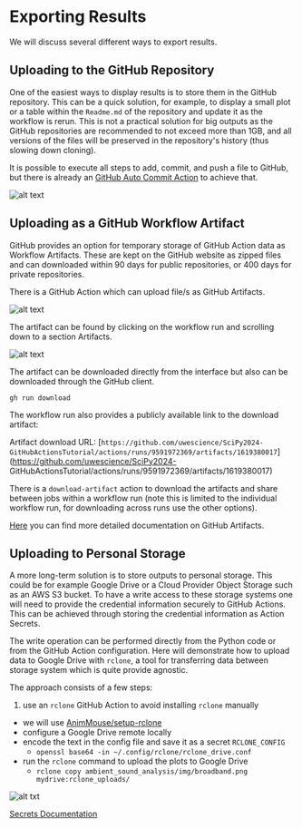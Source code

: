 # Exporting Results

We will discuss several different ways to export results.

## Uploading to the GitHub Repository

One of the easiest ways to display results is to store them in the GitHub repository. This can be a quick solution, for example, to display a small plot or a table within the `Readme.md` of the repository and update it as the workflow is rerun. This is not a practical solution for big outputs as the GitHub repositories are recommended to not exceed more than 1GB, and all versions of the files will be preserved in the repository's history (thus slowing down cloning). 

It is possible to execute all steps to add, commit, and push a file to GitHub, but there is already an [GitHub Auto Commit Action](https://github.com/marketplace/actions/git-auto-commit) to achieve that.

![alt text](https://raw.githubusercontent.com/uwescience/SciPy2024-GitHubActionsTutorial/main/img/auto-commit-action.png)


## Uploading as a GitHub Workflow Artifact

GitHub provides an option for temporary storage of GitHub Action data as Workflow Artifacts. These are kept on the GitHub website as zipped files and can downloaded within 90 days for public repositories, or 400 days for private repositories.

There is a GitHub Action which can upload file/s as GitHub Artifacts. 

![alt text](https://raw.githubusercontent.com/uwescience/SciPy2024-GitHubActionsTutorial/main/img/artifact-upload-action.png)

The artifact can be found by clicking on the workflow run and scrolling down to a section Artifacts.

![alt text](https://raw.githubusercontent.com/uwescience/SciPy2024-GitHubActionsTutorial/main/img/artifact_github_interface.png)


The artifact can be downloaded directly from the interface but also can be downloaded through the GitHub client.

```
gh run download
```

The workflow run also provides a publicly available link to the download artifact:

Artifact download URL: [`https://github.com/uwescience/SciPy2024-GitHubActionsTutorial/actions/runs/9591972369/artifacts/1619380017`](https://github.com/uwescience/SciPy2024-
GitHubActionsTutorial/actions/runs/9591972369/artifacts/1619380017)

There is a `download-artifact` action to download the artifacts and share between jobs within a workflow run (note this is limited to the individual workflow run, for downloading across runs use the other options).

[Here](https://docs.github.com/en/actions/using-workflows/storing-workflow-data-as-artifacts) you can find more detailed documentation on GitHub Artifacts.



## Uploading to Personal Storage

A more long-term solution is to store outputs to personal storage. This could be for example Google Drive or a Cloud Provider Object Storage such as an AWS S3 bucket. To have a write access to these storage systems one will need to provide the credential information securely to GitHub Actions. This can be achieved through storing the credential information as Action Secrets.

The write operation can be performed directly from the Python code or from the GitHub Action configuration. Here will demonstrate how to upload data to Google Drive with `rclone`, a tool for transferring data between storage system which is quite provide agnostic.

The approach consists of a few steps:

1. use an `rclone` GitHub Action to avoid installing `rclone` manually
  *  we will use [AnimMouse/setup-rclone](https://github.com/marketplace/actions/setup-rclone-action)
* configure a Google Drive remote locally
* encode the text in the config file and save it as a secret `RCLONE_CONFIG`
  * `openssl base64 -in ~/.config/rclone/rclone_drive.conf`
* run the `rclone` command to upload the plots to Google Drive
  *  `rclone copy ambient_sound_analysis/img/broadband.png mydrive:rclone_uploads/`

  
 ![alt txt](https://raw.githubusercontent.com/uwescience/SciPy2024-GitHubActionsTutorial/main/img/rclone_upload.png)
 
[Secrets Documentation](https://docs.github.com/en/actions/security-guides/using-secrets-in-github-actions)



